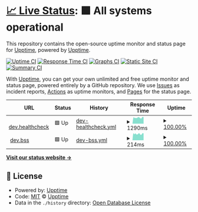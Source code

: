 # [📈 Live Status](https://demo.upptime.js.org): <!--live status--> **🟩 All systems operational**

This repository contains the open-source uptime monitor and status page for [Upptime](https://upptime.js.org), powered by [Upptime](https://github.com/upptime/upptime).

[![Uptime CI](https://github.com/expopark/upptime/workflows/Uptime%20CI/badge.svg)](https://github.com/expopark/upptime/actions?query=workflow%3A%22Uptime+CI%22)
[![Response Time CI](https://github.com/expopark/upptime/workflows/Response%20Time%20CI/badge.svg)](https://github.com/expopark/upptime/actions?query=workflow%3A%22Response+Time+CI%22)
[![Graphs CI](https://github.com/expopark/upptime/workflows/Graphs%20CI/badge.svg)](https://github.com/expopark/upptime/actions?query=workflow%3A%22Graphs+CI%22)
[![Static Site CI](https://github.com/expopark/upptime/workflows/Static%20Site%20CI/badge.svg)](https://github.com/expopark/upptime/actions?query=workflow%3A%22Static+Site+CI%22)
[![Summary CI](https://github.com/expopark/upptime/workflows/Summary%20CI/badge.svg)](https://github.com/expopark/upptime/actions?query=workflow%3A%22Summary+CI%22)

With [Upptime](https://upptime.js.org), you can get your own unlimited and free uptime monitor and status page, powered entirely by a GitHub repository. We use [Issues](https://github.com/upptime/upptime/issues) as incident reports, [Actions](https://github.com/expopark/upptime/actions) as uptime monitors, and [Pages](https://demo.upptime.js.org) for the status page.

<!--start: status pages-->
<!-- This summary is generated by Upptime (https://github.com/upptime/upptime) -->
<!-- Do not edit this manually, your changes will be overwritten -->
<!-- prettier-ignore -->
| URL | Status | History | Response Time | Uptime |
| --- | ------ | ------- | ------------- | ------ |
| <img alt="" src="https://icons.duckduckgo.com/ip3/dev.bsp.lgensol.com.ico" height="13"> [dev.healthcheck](https://dev.bsp.lgensol.com) | 🟩 Up | [dev-healthcheck.yml](https://github.com/expopark/upptime/commits/HEAD/history/dev-healthcheck.yml) | <details><summary><img alt="Response time graph" src="./graphs/dev-healthcheck/response-time-week.png" height="20"> 1290ms</summary><br><a href="https://expopark.github.io/upptime/history/dev-healthcheck"><img alt="Response time 1290" src="https://img.shields.io/endpoint?url=https%3A%2F%2Fraw.githubusercontent.com%2Fexpopark%2Fupptime%2FHEAD%2Fapi%2Fdev-healthcheck%2Fresponse-time.json"></a><br><a href="https://expopark.github.io/upptime/history/dev-healthcheck"><img alt="24-hour response time 1335" src="https://img.shields.io/endpoint?url=https%3A%2F%2Fraw.githubusercontent.com%2Fexpopark%2Fupptime%2FHEAD%2Fapi%2Fdev-healthcheck%2Fresponse-time-day.json"></a><br><a href="https://expopark.github.io/upptime/history/dev-healthcheck"><img alt="7-day response time 1290" src="https://img.shields.io/endpoint?url=https%3A%2F%2Fraw.githubusercontent.com%2Fexpopark%2Fupptime%2FHEAD%2Fapi%2Fdev-healthcheck%2Fresponse-time-week.json"></a><br><a href="https://expopark.github.io/upptime/history/dev-healthcheck"><img alt="30-day response time 1290" src="https://img.shields.io/endpoint?url=https%3A%2F%2Fraw.githubusercontent.com%2Fexpopark%2Fupptime%2FHEAD%2Fapi%2Fdev-healthcheck%2Fresponse-time-month.json"></a><br><a href="https://expopark.github.io/upptime/history/dev-healthcheck"><img alt="1-year response time 1290" src="https://img.shields.io/endpoint?url=https%3A%2F%2Fraw.githubusercontent.com%2Fexpopark%2Fupptime%2FHEAD%2Fapi%2Fdev-healthcheck%2Fresponse-time-year.json"></a></details> | <details><summary><a href="https://expopark.github.io/upptime/history/dev-healthcheck">100.00%</a></summary><a href="https://expopark.github.io/upptime/history/dev-healthcheck"><img alt="All-time uptime 100.00%" src="https://img.shields.io/endpoint?url=https%3A%2F%2Fraw.githubusercontent.com%2Fexpopark%2Fupptime%2FHEAD%2Fapi%2Fdev-healthcheck%2Fuptime.json"></a><br><a href="https://expopark.github.io/upptime/history/dev-healthcheck"><img alt="24-hour uptime 100.00%" src="https://img.shields.io/endpoint?url=https%3A%2F%2Fraw.githubusercontent.com%2Fexpopark%2Fupptime%2FHEAD%2Fapi%2Fdev-healthcheck%2Fuptime-day.json"></a><br><a href="https://expopark.github.io/upptime/history/dev-healthcheck"><img alt="7-day uptime 100.00%" src="https://img.shields.io/endpoint?url=https%3A%2F%2Fraw.githubusercontent.com%2Fexpopark%2Fupptime%2FHEAD%2Fapi%2Fdev-healthcheck%2Fuptime-week.json"></a><br><a href="https://expopark.github.io/upptime/history/dev-healthcheck"><img alt="30-day uptime 100.00%" src="https://img.shields.io/endpoint?url=https%3A%2F%2Fraw.githubusercontent.com%2Fexpopark%2Fupptime%2FHEAD%2Fapi%2Fdev-healthcheck%2Fuptime-month.json"></a><br><a href="https://expopark.github.io/upptime/history/dev-healthcheck"><img alt="1-year uptime 100.00%" src="https://img.shields.io/endpoint?url=https%3A%2F%2Fraw.githubusercontent.com%2Fexpopark%2Fupptime%2FHEAD%2Fapi%2Fdev-healthcheck%2Fuptime-year.json"></a></details>
| <img alt="" src="https://icons.duckduckgo.com/ip3/dev.bsp.lgensol.com.ico" height="13"> [dev.bss](https://dev.bsp.lgensol.com/bss?lati=37.526878&longi=126.927423) | 🟩 Up | [dev-bss.yml](https://github.com/expopark/upptime/commits/HEAD/history/dev-bss.yml) | <details><summary><img alt="Response time graph" src="./graphs/dev-bss/response-time-week.png" height="20"> 214ms</summary><br><a href="https://expopark.github.io/upptime/history/dev-bss"><img alt="Response time 214" src="https://img.shields.io/endpoint?url=https%3A%2F%2Fraw.githubusercontent.com%2Fexpopark%2Fupptime%2FHEAD%2Fapi%2Fdev-bss%2Fresponse-time.json"></a><br><a href="https://expopark.github.io/upptime/history/dev-bss"><img alt="24-hour response time 226" src="https://img.shields.io/endpoint?url=https%3A%2F%2Fraw.githubusercontent.com%2Fexpopark%2Fupptime%2FHEAD%2Fapi%2Fdev-bss%2Fresponse-time-day.json"></a><br><a href="https://expopark.github.io/upptime/history/dev-bss"><img alt="7-day response time 214" src="https://img.shields.io/endpoint?url=https%3A%2F%2Fraw.githubusercontent.com%2Fexpopark%2Fupptime%2FHEAD%2Fapi%2Fdev-bss%2Fresponse-time-week.json"></a><br><a href="https://expopark.github.io/upptime/history/dev-bss"><img alt="30-day response time 214" src="https://img.shields.io/endpoint?url=https%3A%2F%2Fraw.githubusercontent.com%2Fexpopark%2Fupptime%2FHEAD%2Fapi%2Fdev-bss%2Fresponse-time-month.json"></a><br><a href="https://expopark.github.io/upptime/history/dev-bss"><img alt="1-year response time 214" src="https://img.shields.io/endpoint?url=https%3A%2F%2Fraw.githubusercontent.com%2Fexpopark%2Fupptime%2FHEAD%2Fapi%2Fdev-bss%2Fresponse-time-year.json"></a></details> | <details><summary><a href="https://expopark.github.io/upptime/history/dev-bss">100.00%</a></summary><a href="https://expopark.github.io/upptime/history/dev-bss"><img alt="All-time uptime 100.00%" src="https://img.shields.io/endpoint?url=https%3A%2F%2Fraw.githubusercontent.com%2Fexpopark%2Fupptime%2FHEAD%2Fapi%2Fdev-bss%2Fuptime.json"></a><br><a href="https://expopark.github.io/upptime/history/dev-bss"><img alt="24-hour uptime 100.00%" src="https://img.shields.io/endpoint?url=https%3A%2F%2Fraw.githubusercontent.com%2Fexpopark%2Fupptime%2FHEAD%2Fapi%2Fdev-bss%2Fuptime-day.json"></a><br><a href="https://expopark.github.io/upptime/history/dev-bss"><img alt="7-day uptime 100.00%" src="https://img.shields.io/endpoint?url=https%3A%2F%2Fraw.githubusercontent.com%2Fexpopark%2Fupptime%2FHEAD%2Fapi%2Fdev-bss%2Fuptime-week.json"></a><br><a href="https://expopark.github.io/upptime/history/dev-bss"><img alt="30-day uptime 100.00%" src="https://img.shields.io/endpoint?url=https%3A%2F%2Fraw.githubusercontent.com%2Fexpopark%2Fupptime%2FHEAD%2Fapi%2Fdev-bss%2Fuptime-month.json"></a><br><a href="https://expopark.github.io/upptime/history/dev-bss"><img alt="1-year uptime 100.00%" src="https://img.shields.io/endpoint?url=https%3A%2F%2Fraw.githubusercontent.com%2Fexpopark%2Fupptime%2FHEAD%2Fapi%2Fdev-bss%2Fuptime-year.json"></a></details>

<!--end: status pages-->

[**Visit our status website →**](https://demo.upptime.js.org)

## 📄 License

- Powered by: [Upptime](https://github.com/upptime/upptime)
- Code: [MIT](./LICENSE) © [Upptime](https://upptime.js.org)
- Data in the `./history` directory: [Open Database License](https://opendatacommons.org/licenses/odbl/1-0/)
